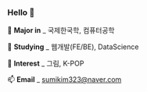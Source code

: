 ### Hello 👋

🌱 **Major in** _ 국제한국학, 컴퓨터공학

🔭 **Studying** _ 웹개발(FE/BE), DataScience

💬 **Interest** _ 그림, K-POP

📫 **Email** _ sumikim323@naver.com
 
<!-- - 🤔 I’m looking for help with ...
- 👯 Ask me about ...
- 😄 Pronouns: ...
- ⚡ Fun fact: ... -->
